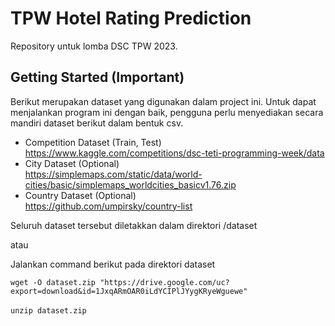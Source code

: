 # TPW Hotel Rating Prediction

Repository untuk lomba DSC TPW 2023.

## Getting Started (Important)

Berikut merupakan dataset yang digunakan dalam project ini. Untuk dapat menjalankan program ini dengan baik, pengguna perlu menyediakan secara mandiri dataset berikut dalam bentuk csv.
- Competition Dataset (Train, Test)<br>
  https://www.kaggle.com/competitions/dsc-teti-programming-week/data
- City Dataset (Optional) <br> 
  https://simplemaps.com/static/data/world-cities/basic/simplemaps_worldcities_basicv1.76.zip
- Country Dataset (Optional)<br>
  https://github.com/umpirsky/country-list

Seluruh dataset tersebut diletakkan dalam direktori /dataset

atau

Jalankan command berikut pada direktori dataset

`wget -O dataset.zip "https://drive.google.com/uc?export=download&id=1JxqARmOAR0iLdYCIPlJYygKRyeWguewe"` <br> <br>
`unzip dataset.zip`


